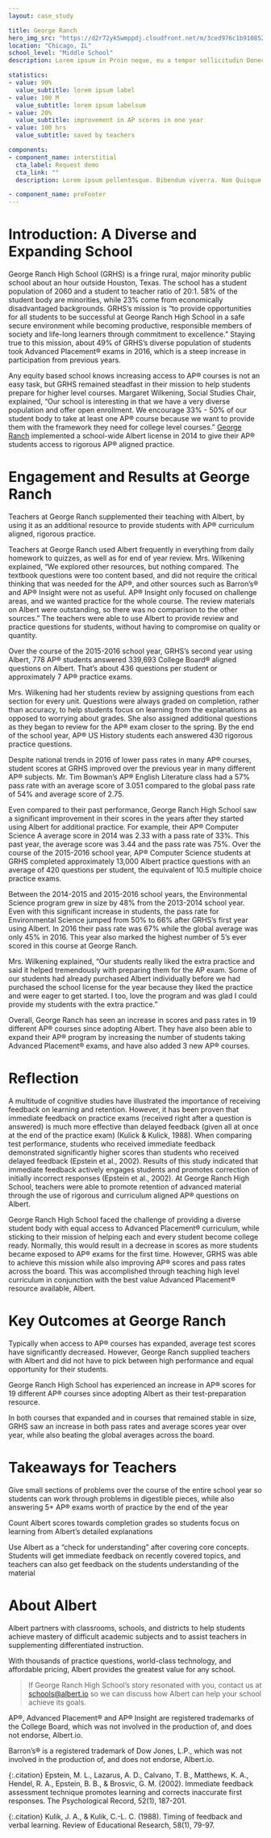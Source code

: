 ```yaml
---
layout: case_study

title: George Ranch
hero_img_src: "https://d2r72yk5wmppdj.cloudfront.net/m/3ced976c1b910852/Low-Classroom_Traditional_Introduction-Banner.jpg"
location: "Chicago, IL"
school_level: "Middle School"
description: Lorem ipsum in Proin neque, eu a tempor sollicitudin Donec ultrices. Eu non vitae metus, orci elit. Malesuada vulputate sollicitudin diam conubia Sed eu vestibulum Vestibulum vitae tincidunt consectetur semper. Mi nisl.

statistics:
- value: 90%
  value_subtitle: lorem ipsum label
- value: 100 M
  value_subtitle: lorem ipsum labelsum
- value: 20%
  value_subtitle: improvement in AP scores in one year
- value: 100 hrs
  value_subtitle: saved by teachers

components:
- component_name: interstitial
  cta_label: Request demo
  cta_link: ""
  description: Lorem ipsum pellentesque. Bibendum viverra. Nam Quisque maximus erat. Ultrices Donec neque dolor. Augue leo, molestie. Sapien ac In adipiscing id sapien felis ac Etiam mi. Pellentesque. Praesent.

- component_name: preFooter
---
```

# Introduction: A Diverse and Expanding School

George Ranch High School (GRHS) is a fringe rural, major minority public school about an hour outside Houston, Texas. The school has a student population of 2060 and a student to teacher ratio of 20:1. 58% of the student body are minorities, while 23% come from economically disadvantaged backgrounds. GRHS’s mission is “to provide opportunities for all students to be successful at George Ranch High School in a safe secure environment while becoming productive, responsible members of society and life-long learners through commitment to excellence.” Staying true to this mission, about 49% of GRHS’s diverse population of students took Advanced Placement® exams in 2016, which is a steep increase in participation from previous years. 

Any equity based school knows increasing access to AP® courses is not an easy task, but GRHS remained steadfast in their mission to help students prepare for higher level courses. Margaret Wilkening, Social Studies Chair, explained, “Our school is interesting in that we have a very diverse population and offer open enrollment. We encourage 33% - 50% of our student body to take at least one AP® course because we want to provide them with the framework they need for college level courses.” [George Ranch](www.google.com) implemented a school-wide Albert license in 2014 to give their AP® students access to rigorous AP® aligned practice. 

# Engagement and Results at George Ranch

Teachers at George Ranch supplemented their teaching with Albert, by using it as an additional resource to provide students with AP® curriculum aligned, rigorous practice. 

Teachers at George Ranch used Albert frequently in everything from daily homework to quizzes, as well as for end of year review. Mrs. Wilkening explained, “We explored other resources, but nothing compared. The textbook questions were too content based, and did not require the critical thinking that was needed for the AP®, and other sources such as Barron’s®  and AP® Insight were not as useful. AP® Insight only focused on challenge areas, and we wanted practice for the whole course. The review materials on Albert were outstanding, so there was no comparison to the other sources.” The teachers were able to use Albert to provide review and practice questions for students, without having to compromise on quality or quantity. 

Over the course of the 2015-2016 school year, GRHS’s second year using Albert, 778 AP® students answered 339,693 College Board® aligned questions on Albert. That’s about 436 questions per student or approximately 7 AP® practice exams. 

Mrs. Wilkening had her students review by assigning questions from each section for every unit. Questions were always graded on completion, rather than accuracy, to help students focus on learning from the explanations as opposed to worrying about grades. She also assigned additional questions as they began to review for the AP® exam closer to the spring. By the end of the school year, AP® US History students each answered 430 rigorous practice questions. 

Despite national trends in 2016 of lower pass rates in many AP® courses, student scores at GRHS improved over the previous year in many different AP® subjects. Mr. Tim Bowman’s AP® English Literature class had a 57% pass rate with an average score of 3.051 compared to the global pass rate of 54% and average score of 2.75.

Even compared to their past performance, George Ranch High School saw a significant improvement in their scores in the years after they started using Albert for additional practice. For example, their AP® Computer Science A average score in 2014 was 2.33 with a pass rate of 33%. This past year, the average score was 3.44 and the pass rate was 75%. Over the course of the 2015-2016 school year, AP® Computer Science students at GRHS completed approximately 13,000 Albert practice questions with an average of 420 questions per student, the equivalent of 10.5 multiple choice practice exams. 

Between the 2014-2015 and 2015-2016 school years, the Environmental Science program grew in size by 48% from the 2013-2014 school year. Even with this significant increase in students, the pass rate for Environmental Science jumped from 50% to 66% after GRHS’s first year using Albert. In 2016 their pass rate was 67% while the global average was only 45% in 2016. This year also marked the highest number of 5’s ever scored in this course at George Ranch. 

Mrs. Wilkening explained, “Our students really liked the extra practice and said it helped tremendously with preparing them for the AP exam. Some of our students had already purchased Albert individually before we had purchased the school license for the year because they liked the practice and were eager to get started. I too, love the program and was glad I could provide my students with the extra practice.”

Overall, George Ranch has seen an increase in scores and pass rates in 19 different AP® courses since adopting Albert. They have also been able to expand their AP® program by increasing the number of students taking Advanced Placement® exams, and have also added 3 new AP® courses. 

# Reflection
A multitude of cognitive studies have illustrated the importance of receiving feedback on learning and retention.  However, it has been proven that immediate feedback on practice exams (received right after a question is answered) is much more effective than delayed feedback (given all at once at the end of the practice exam) (Kulick & Kulick, 1988).  When comparing test performance, students who received immediate feedback demonstrated significantly higher scores than students who received delayed feedback (Epstein et al., 2002). Results of this study indicated that immediate feedback actively engages students and promotes correction of initially incorrect responses (Epstein et al., 2002).  At George Ranch High School, teachers were able to promote retention of advanced material through the use of rigorous and curriculum aligned AP® questions on Albert.

George Ranch High School faced the challenge of providing a diverse student body with equal access to Advanced Placement® curriculum, while sticking to their mission of helping each and every student become college ready. Normally, this would result in a decrease in scores as more students became exposed to AP® exams for the first time. However, GRHS was able to achieve this mission while also improving AP® scores and pass rates across the board. This was accomplished through teaching high level curriculum in conjunction with the best value Advanced Placement® resource available, Albert.

# Key Outcomes at George Ranch
Typically when access to AP® courses has expanded, average test scores have significantly decreased. However, George Ranch supplied teachers with Albert and did not have to pick between high performance and equal opportunity for their students. 

George Ranch High School has experienced an increase in AP® scores for 19 different AP® courses since adopting Albert as their test-preparation resource. 

In both courses that expanded and in courses that remained stable in size, GRHS saw an increase in both pass rates and average scores year over year, while also beating the global averages across the board. 

# Takeaways for Teachers
  Give small sections of problems over the course of the entire school year so students can work through problems in digestible pieces, while also answering 5+ AP® exams worth of practice by the end of the year

  Count Albert scores towards completion grades so students focus on learning from Albert’s detailed explanations 

  Use Albert as a “check for understanding” after covering core concepts.  Students will get immediate feedback on recently covered topics, and teachers can also get feedback on the students understanding of the material

# About Albert
Albert partners with classrooms, schools, and districts to help students achieve mastery of difficult academic subjects and to assist teachers in supplementing differentiated instruction.

With thousands of practice questions, world-class technology, and affordable pricing, Albert provides the greatest value for any school.

> If George Ranch High School’s story resonated with you, contact us at schools@albert.io so we can discuss how Albert can help your school achieve its goals.

AP®, Advanced Placement® and AP® Insight are registered trademarks of the College Board, which was not involved in the production of, and does not endorse, Albert.io. 

Barron’s® is a registered trademark of Dow Jones, L.P., which was not involved in the production of, and does not endorse, Albert.io. 

{:.citation}
Epstein, M. L., Lazarus, A. D., Calvano, T. B., Matthews, K. A., Hendel, R. A., Epstein, B. B., & Brosvic, G. M. (2002). Immediate feedback assessment technique promotes learning and corrects inaccurate first responses. The Psychological Record, 52(1), 187-201.

{:.citation}
Kulik, J. A., & Kulik, C.-L. C. (1988). Timing of feedback and verbal learning. Review of Educational Research, 58(1), 79-97.



